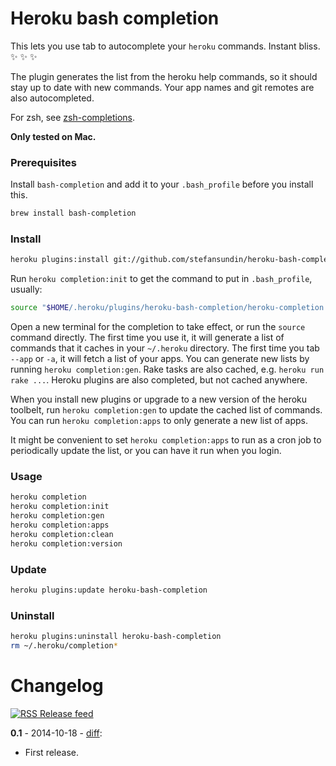 # Heroku bash completion

This lets you use tab to autocomplete your `heroku` commands. Instant bliss. :sparkles: :sparkles: :sparkles:

The plugin generates the list from the heroku help commands, so it should stay up to date with new commands. Your app names and git remotes are also autocompleted.

For zsh, see [zsh-completions](https://github.com/zsh-users/zsh-completions).

**Only tested on Mac.**


### Prerequisites
Install `bash-completion` and add it to your `.bash_profile` before you install this.

```bash
brew install bash-completion
```


### Install

```bash
heroku plugins:install git://github.com/stefansundin/heroku-bash-completion.git
```

Run `heroku completion:init` to get the command to put in `.bash_profile`, usually:

```bash
source "$HOME/.heroku/plugins/heroku-bash-completion/heroku-completion.bash"
```

Open a new terminal for the completion to take effect, or run the `source` command directly. The first time you use it, it will generate a list of commands that it caches in your `~/.heroku` directory. The first time you tab `--app` or `-a`, it will fetch a list of your apps. You can generate new lists by running `heroku completion:gen`. Rake tasks are also cached, e.g. `heroku run rake ...`. Heroku plugins are also completed, but not cached anywhere.

When you install new plugins or upgrade to a new version of the heroku toolbelt, run `heroku completion:gen` to update the cached list of commands. You can run `heroku completion:apps` to only generate a new list of apps.

It might be convenient to set `heroku completion:apps` to run as a cron job to periodically update the list, or you can have it run when you login.


### Usage

```bash
heroku completion
heroku completion:init
heroku completion:gen
heroku completion:apps
heroku completion:clean
heroku completion:version
```


### Update

```bash
heroku plugins:update heroku-bash-completion
```


### Uninstall

```bash
heroku plugins:uninstall heroku-bash-completion
rm ~/.heroku/completion*
```


# Changelog

[![RSS](https://stefansundin.github.io/img/feed.png) Release feed](https://github.com/stefansundin/heroku-bash-completion/releases.atom)

**0.1** - 2014-10-18 - [diff](https://github.com/stefansundin/heroku-bash-completion/compare/4db85e...v0.1):
- First release.
